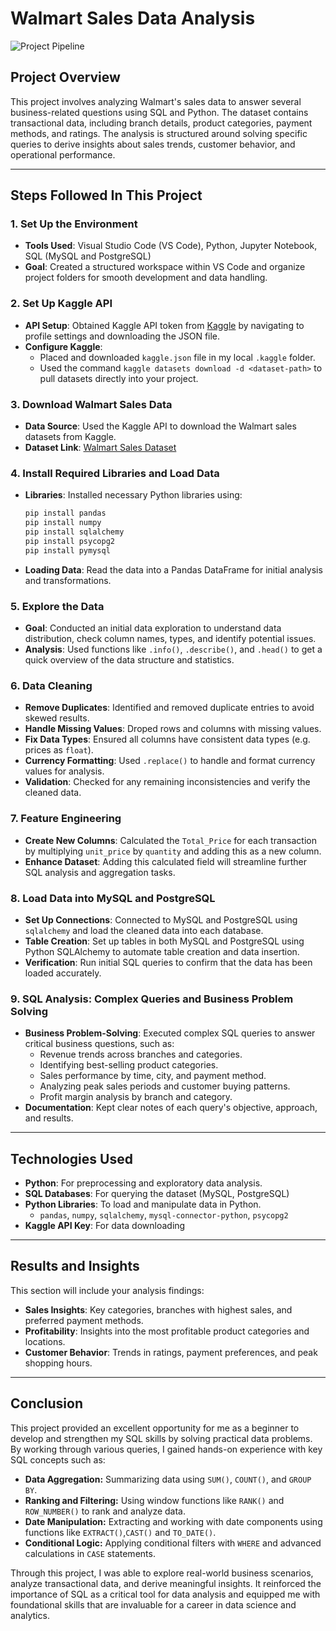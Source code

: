 # Walmart Sales Data Analysis

![Project Pipeline](https://github.com/najirh/Walmart_SQL_Python/blob/main/walmart_project-piplelines.png)

## Project Overview
This project involves analyzing Walmart's sales data to answer several business-related questions using SQL and Python. 
The dataset contains transactional data, including branch details, product categories, payment methods, and ratings. 
The analysis is structured around solving specific queries to derive insights about sales trends, customer behavior, 
and operational performance.

---

##  Steps Followed In This Project

### 1. Set Up the Environment
   - **Tools Used**: Visual Studio Code (VS Code), Python, Jupyter Notebook, SQL (MySQL and PostgreSQL)
   - **Goal**: Created a structured workspace within VS Code and organize project folders for smooth development and data handling.

### 2. Set Up Kaggle API
   - **API Setup**: Obtained Kaggle API token from [Kaggle](https://www.kaggle.com/) by navigating to profile settings and downloading the JSON file.
   - **Configure Kaggle**: 
      - Placed and downloaded `kaggle.json` file in my local `.kaggle` folder.
      - Used the command `kaggle datasets download -d <dataset-path>` to pull datasets directly into your project.
    
### 3. Download Walmart Sales Data
   - **Data Source**: Used the Kaggle API to download the Walmart sales datasets from Kaggle.
   - **Dataset Link**: [Walmart Sales Dataset](https://www.kaggle.com/najir0123/walmart-10k-sales-datasets)

### 4. Install Required Libraries and Load Data
   - **Libraries**: Installed necessary Python libraries using:
     ```bash
     pip install pandas
     pip install numpy
     pip install sqlalchemy
     pip install psycopg2
     pip install pymysql
     ```
   - **Loading Data**: Read the data into a Pandas DataFrame for initial analysis and transformations.

### 5. Explore the Data
   - **Goal**: Conducted an initial data exploration to understand data distribution, check column names, types, and identify potential issues.
   - **Analysis**: Used functions like `.info()`, `.describe()`, and `.head()` to get a quick overview of the data structure and statistics.

### 6. Data Cleaning
   - **Remove Duplicates**: Identified and removed duplicate entries to avoid skewed results.
   - **Handle Missing Values**: Droped rows and columns with missing values.
   - **Fix Data Types**: Ensured all columns have consistent data types (e.g. prices as `float`).
   - **Currency Formatting**: Used `.replace()` to handle and format currency values for analysis.
   - **Validation**: Checked for any remaining inconsistencies and verify the cleaned data.

### 7. Feature Engineering
   - **Create New Columns**: Calculated the `Total_Price` for each transaction by multiplying `unit_price` by `quantity` and adding this as a new column.
   - **Enhance Dataset**: Adding this calculated field will streamline further SQL analysis and aggregation tasks.

### 8. Load Data into MySQL and PostgreSQL
   - **Set Up Connections**: Connected to MySQL and PostgreSQL using `sqlalchemy` and load the cleaned data into each database.
   - **Table Creation**: Set up tables in both MySQL and PostgreSQL using Python SQLAlchemy to automate table creation and data insertion.
   - **Verification**: Run initial SQL queries to confirm that the data has been loaded accurately.

### 9. SQL Analysis: Complex Queries and Business Problem Solving
   - **Business Problem-Solving**: Executed complex SQL queries to answer critical business questions, such as:
     - Revenue trends across branches and categories.
     - Identifying best-selling product categories.
     - Sales performance by time, city, and payment method.
     - Analyzing peak sales periods and customer buying patterns.
     - Profit margin analysis by branch and category.
   - **Documentation**: Kept clear notes of each query's objective, approach, and results.

---

## Technologies Used

- **Python**: For preprocessing and exploratory data analysis.
- **SQL Databases**: For querying the dataset (MySQL, PostgreSQL)
- **Python Libraries**: To load and manipulate data in Python.
  - `pandas`, `numpy`, `sqlalchemy`, `mysql-connector-python`, `psycopg2`
- **Kaggle API Key**: For data downloading

---

## Results and Insights

This section will include your analysis findings:
- **Sales Insights**: Key categories, branches with highest sales, and preferred payment methods.
- **Profitability**: Insights into the most profitable product categories and locations.
- **Customer Behavior**: Trends in ratings, payment preferences, and peak shopping hours.

---

## Conclusion

This project provided an excellent opportunity for me as a beginner to develop and strengthen my SQL skills by solving practical data problems. 
By working through various queries, I gained hands-on experience with key SQL concepts such as:

- **Data Aggregation:** Summarizing data using `SUM()`, `COUNT()`, and `GROUP BY`.
- **Ranking and Filtering:** Using window functions like `RANK()` and `ROW_NUMBER()` to rank and analyze data.
- **Date Manipulation:** Extracting and working with date components using functions like `EXTRACT()`,`CAST()` and `TO_DATE()`.
- **Conditional Logic:** Applying conditional filters with `WHERE` and advanced calculations in `CASE` statements.

Through this project, I was able to explore real-world business scenarios, analyze transactional data, and derive meaningful insights. 
It reinforced the importance of SQL as a critical tool for data analysis and equipped me with foundational skills that are invaluable for 
a career in data science and analytics.




